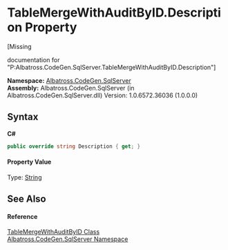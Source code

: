 # TableMergeWithAuditByID.Description Property 
 

\[Missing <summary> documentation for "P:Albatross.CodeGen.SqlServer.TableMergeWithAuditByID.Description"\]

**Namespace:**&nbsp;<a href="9727DDEC">Albatross.CodeGen.SqlServer</a><br />**Assembly:**&nbsp;Albatross.CodeGen.SqlServer (in Albatross.CodeGen.SqlServer.dll) Version: 1.0.6572.36036 (1.0.0.0)

## Syntax

**C#**<br />
``` C#
public override string Description { get; }
```


#### Property Value
Type: <a href="http://msdn2.microsoft.com/en-us/library/s1wwdcbf" target="_blank">String</a>

## See Also


#### Reference
<a href="ACBDA145">TableMergeWithAuditByID Class</a><br /><a href="9727DDEC">Albatross.CodeGen.SqlServer Namespace</a><br />